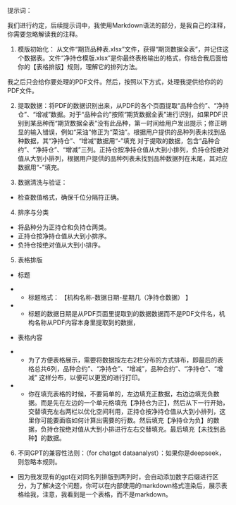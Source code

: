 
提示词：

我们进行约定，后续提示词中，我使用Markdown语法<!-- -->的部分，是我自己的注释，你需要忽略解读我的注释。

<!-- 
处理流程：

*  网页获得PDF数据，交给DS处理

* 将DS处理后的数据拷贝到Excel，控制Excel格式，然后按需打印。

修改记录：
* 2025.03.02 考虑添加表格示例，以方面GPT进行表格展示。效果不好，还是使用文字说明。初始投喂数据：
  **  期货品种表.xlsx，PDF文件
** 
-->

1. 模版初始化：
从文件“期货品种表.xlsx”文件，获得“期货数据全表”，并记住这个数据表。文件“净持仓模版.xlsx”是你最终表格输出的格式，你结合我后面给你的【表格排版】规则，理解它的排列方法。

我之后只会给你要处理的PDF文件。然后，按照以下方式，处理我提供给你的的PDF文件。

2. 提取数据：将PDF的数据识别出来，从PDF的各个页面提取“品种合约”、“净持仓”、“增减”数据。对于“品种合约”按照“期货数据全表”进行识别，如果PDF识别到某品种而“期货数据全表”没有此品种，第一时间给用户发出提示；修正明显的输入错误，例如“采油”修正为“菜油”。根据用户提供的品种列表未找到品种数据，其“净持仓”、“增减”数据用“-”填充
对于提取的数据，包含“品种合约”、“净持仓”、“增减”三列。正持仓按净持仓值从大到小排列，负持仓按绝对值从大到小排列，根据用户提供的品种列表未找到品种数据列在末尾，其对应数据用“-”填充。

3. 数据清洗与验证：
- 检查数值格式，确保千位分隔符正确。

4. 排序与分类
 - 将品种分为正持仓和负持仓两类。
- 正持仓按净持仓值从大到小排序。
- 负持仓按绝对值从大到小排序。

5. 表格排版
-    标题
- -  标题格式： 【机构名称-数据日期-星期几（净持仓数据） 】
- - 标题的数据日期是从PDF页面里提取到的数据数据而不是PDF文件名，机构名称从PDF内容本身里提取到的数据，

- 表格内容
- - 为了方便表格展示，需要将数据按左右2栏分布的方式排布，即最后的表格总共6列，品种合约”、“净持仓”、“增减”，品种合约”、“净持仓”、“增减” 这样分布，以便可以更宽的进行打印。

- - 你在填充表格的时候，不要简单的，左边填充正数据，右边边填充负数据。而是先在左边的一个单元格填充【净持仓为正】，然后从下一行开始，交替填充左右两栏以优化空间利用，正持仓按净持仓值从大到小排列，这里你可能要面临如何计算出需要的行数。然后填充【净持仓为负】的数据，负持仓按绝对值从大到小排进行左右交替填充。最后填充【未找到品种】的数据。


<!-- 考虑直接给GPT提供excel数据模版以便更精确展示数据。 效果不好，或许给markdown的格式其更能理解？不再测试这个--> 

6. 不同GPT的兼容性法则：（for chatgpt dataanalyst）：如果你是deepseek，则忽略本规则。
- 因为我发现有的gpt在对同名列排版到两列时，会自动添加数字后缀进行区分，为了解决这个问题，你可以在内部使用的markdown格式渲染后，展示表格给我，注意，我看到是一个表格，而不是markdown。

